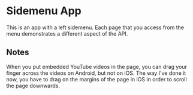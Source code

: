 # Sidemenu App

This is an app with a left sidemenu. Each page that you access from the menu demonstrates a different aspect of the API.

## Notes

When you put embedded YouTube videos in the page, you can drag your finger across the videos on Android, but not on iOS. The way I've done it now, you have to drag on the margins of the page in iOS in order to scroll the page downwards.
